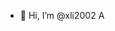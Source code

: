 - 👋 Hi, I’m @xli2002
        A
<!---
xli2002/xli2002 is a ✨ special ✨ repository because its `README.md` (this file) appears on your GitHub profile.
You can click the Preview link to take a look at your changes.
--->
